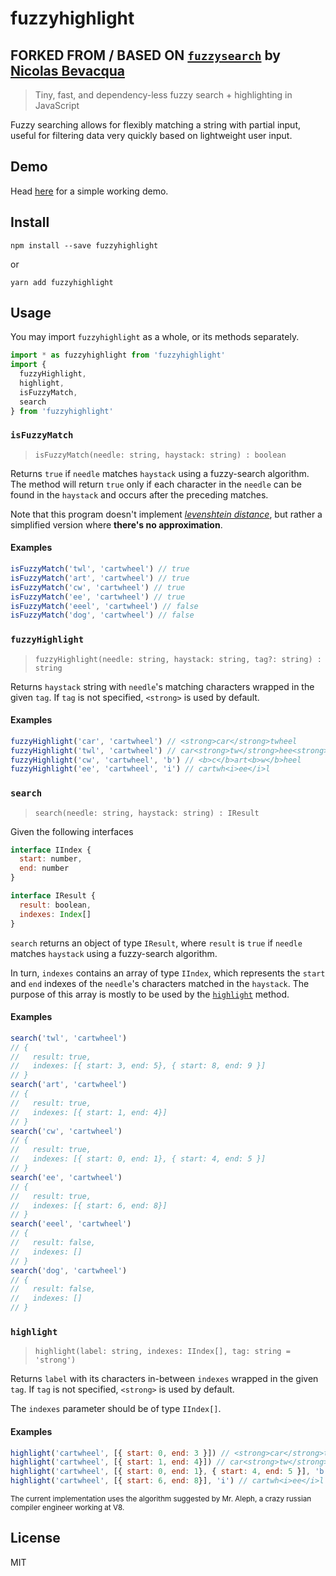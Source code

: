 fuzzyhighlight
==============

## **FORKED FROM / BASED ON [`fuzzysearch`](https://github.com/bevacqua/fuzzysearch) by [Nicolas Bevacqua](https://ponyfoo.com)**

> Tiny, fast, and dependency-less fuzzy search + highlighting in JavaScript

Fuzzy searching allows for flexibly matching a string with partial input, useful for filtering data very quickly based on lightweight user input.

## Demo

Head [here](http://silvia.murblan.ch/fuzzyhighlight/) for a simple working demo.

## Install

```shell
npm install --save fuzzyhighlight
```

or

```shell
yarn add fuzzyhighlight
```

## Usage

You may import `fuzzyhighlight` as a whole, or its methods separately.

```javascript
import * as fuzzyhighlight from 'fuzzyhighlight'
import {
  fuzzyHighlight,
  highlight,
  isFuzzyMatch,
  search
} from 'fuzzyhighlight'
```

### `isFuzzyMatch`

> `isFuzzyMatch(needle: string, haystack: string) : boolean`

Returns `true` if `needle` matches `haystack` using a fuzzy-search algorithm. The method will return `true` only if each character in the `needle` can be found in the `haystack` and occurs after the preceding matches.

Note that this program doesn't implement _[levenshtein distance][1]_, but rather a simplified version where **there's no approximation**.

#### Examples
```javascript
isFuzzyMatch('twl', 'cartwheel') // true
isFuzzyMatch('art', 'cartwheel') // true
isFuzzyMatch('cw', 'cartwheel') // true
isFuzzyMatch('ee', 'cartwheel') // true
isFuzzyMatch('eeel', 'cartwheel') // false
isFuzzyMatch('dog', 'cartwheel') // false
```

### `fuzzyHighlight`

> `fuzzyHighlight(needle: string, haystack: string, tag?: string) : string`

Returns `haystack` string with `needle`'s matching characters wrapped in the given `tag`. If `tag` is not specified, `<strong>` is used by default.

#### Examples

```javascript
fuzzyHighlight('car', 'cartwheel') // <strong>car</strong>twheel
fuzzyHighlight('twl', 'cartwheel') // car<strong>tw</strong>hee<strong>l</strong>
fuzzyHighlight('cw', 'cartwheel', 'b') // <b>c</b>art<b>w</b>heel
fuzzyHighlight('ee', 'cartwheel', 'i') // cartwh<i>ee</i>l
```

### `search`

> `search(needle: string, haystack: string) : IResult`

Given the following interfaces

```javascript
interface IIndex {
  start: number,
  end: number
}

interface IResult {
  result: boolean,
  indexes: Index[]
}
```

`search` returns an object of type `IResult`, where `result` is `true` if `needle` matches `haystack` using a fuzzy-search algorithm.

In turn, `indexes` contains an array of type `IIndex`, which represents the `start` and `end` indexes of the `needle`'s characters matched in the `haystack`. The purpose of this array is mostly to be used by the [`highlight`](#highlight) method.

#### Examples

```javascript
search('twl', 'cartwheel')
// {
//   result: true,
//   indexes: [{ start: 3, end: 5}, { start: 8, end: 9 }]
// }
search('art', 'cartwheel')
// {
//   result: true,
//   indexes: [{ start: 1, end: 4}]
// }
search('cw', 'cartwheel')
// {
//   result: true,
//   indexes: [{ start: 0, end: 1}, { start: 4, end: 5 }]
// }
search('ee', 'cartwheel')
// {
//   result: true,
//   indexes: [{ start: 6, end: 8}]
// }
search('eeel', 'cartwheel')
// {
//   result: false,
//   indexes: []
// }
search('dog', 'cartwheel')
// {
//   result: false,
//   indexes: []
// }
```

### `highlight`

> `highlight(label: string, indexes: IIndex[], tag: string = 'strong')`

Returns `label` with its characters in-between `indexes` wrapped in the given `tag`. If `tag` is not specified, `<strong>` is used by default.

The `indexes` parameter should be of type `IIndex[]`.

#### Examples

```javascript
highlight('cartwheel', [{ start: 0, end: 3 }]) // <strong>car</strong>twheel
highlight('cartwheel', [{ start: 1, end: 4}]) // car<strong>tw</strong>hee<strong>l</strong>
highlight('cartwheel', [{ start: 0, end: 1}, { start: 4, end: 5 }], 'b') // <b>c</b>art<b>w</b>heel
highlight('cartwheel', [{ start: 6, end: 8}], 'i') // cartwh<i>ee</i>l
```

<sub>The current implementation uses the algorithm suggested by Mr. Aleph, a crazy russian compiler engineer working at V8.</sub>

## License

MIT

[1]: http://en.wikipedia.org/wiki/Levenshtein_distance
